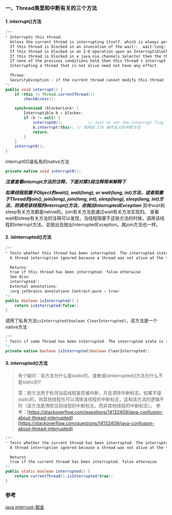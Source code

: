 ### 一、Thread类里和中断有关的三个方法
#### 1. interrupt()方法
> 
```java
/**
* Interrupts this thread.
  Unless the current thread is interrupting itself, which is always permitted, the checkAccess method of this thread is invoked, which may cause a SecurityException to be thrown.
  If this thread is blocked in an invocation of the wait(), wait(long), or wait(long, int) methods of the Object class, or of the join(), join(long), join(long, int), sleep(long), or sleep(long, int), methods of this class, then its interrupt status will be cleared and it will receive an InterruptedException.
  If this thread is blocked in an I/O operation upon an InterruptibleChannel then the channel will be closed, the thread's interrupt status will be set, and the thread will receive a java.nio.channels.ClosedByInterruptException.
  If this thread is blocked in a java.nio.channels.Selector then the thread's interrupt status will be set and it will return immediately from the selection operation, possibly with a non-zero value, just as if the selector's wakeup method were invoked.
  If none of the previous conditions hold then this thread's interrupt status will be set.
  Interrupting a thread that is not alive need not have any effect.
  
  Throws:
  SecurityException – if the current thread cannot modify this thread
*/
public void interrupt() {
    if (this != Thread.currentThread())
        checkAccess();

    synchronized (blockerLock) {
        Interruptible b = blocker;
        if (b != null) {
            interrupt0();           // Just to set the interrupt flag
            b.interrupt(this); // 调用如 I/O 操作定义的中断方法
            return;
        }
    }
    interrupt0();
}
```
interrupt0()是私有的native方法
```java
private native void interrupt0();
```
***注意查看interrupt方法的注释，下面对第3段注释简单解释下***

***如果线程阻塞于Object的wait(), wait(long), or wait(long, int)方法，或者阻塞于Thread的join(), join(long), join(long, int), sleep(long),
sleep(long, int)方法，则调用该线程的interrupt()方法，会抛出InterruptedException***
其中wait和sleep有关方法都是native的，join有关方法是通过wait有关方法实现的。
查看wait和sleep有关方法的注释可以发现，当线程阻塞于这些方法的时候，调用该线程的interrupt方法，会抛出会抛出InterruptedException。故join方法也一样。


#### 2. isInterrupted()方法

```java
/**
* Tests whether this thread has been interrupted. The interrupted status of the thread is unaffected by this method.
  A thread interruption ignored because a thread was not alive at the time of the interrupt will be reflected by this method returning false.
  
  Returns:
  true if this thread has been interrupted; false otherwise.
  See Also:
  interrupted()
  External annotations:
  @org.jetbrains.annotations.Contract(pure = true)
*/
public boolean isInterrupted() {
    return isInterrupted(false);
}
```
调用了私有方法`isInterrupted(boolean ClearInterrupted)`，该方法是一个native方法
```java
/**
* Tests if some Thread has been interrupted. The interrupted state is reset or not based on the value of ClearInterrupted that is passed.
*/
private native boolean isInterrupted(boolean ClearInterrupted);
```

#### 3. interrupted()方法
> 有个疑问：该方法为什么是static的，或者或isInterrupted()方法为什么不是static的?
> 
> 答：刚方法用于检测当前线程是否被中断，并且清除中断标志。如果不是static的，则其他线程也可以清除该线程的中断标志，这和该方法的逻辑不符（该方法是清除当前线程的中断标志，而非其他线程的中断标志）。
> 参考：[https://stackoverflow.com/questions/14132409/java-confusion-about-thread-interrupted](https://stackoverflow.com/questions/14132409/java-confusion-about-thread-interrupted)

```java
/**
* Tests whether the current thread has been interrupted. The interrupted status of the thread is cleared by this method. In other words, if this method were to be called twice in succession, the second call would return false (unless the current thread were interrupted again, after the first call had cleared its interrupted status and before the second call had examined it).
  A thread interruption ignored because a thread was not alive at the time of the interrupt will be reflected by this method returning false.
  
  Returns:
  true if the current thread has been interrupted; false otherwise.
*/
public static boolean interrupted() {
    return currentThread().isInterrupted(true);
}
```

### 参考
[java interrupt-掘金](https://juejin.im/post/5c876d19f265da2dc675f50e)